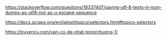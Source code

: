 https://stackoverflow.com/questions/18337407/saving-utf-8-texts-in-json-dumps-as-utf8-not-as-u-escape-sequence

https://docs.scrapy.org/en/latest/topics/selectors.html#topics-selectors

https://truyencv.com/van-co-de-nhat-tong/chuong-1/